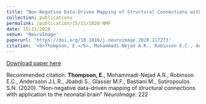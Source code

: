 ```yaml
---
title: "Non-Negative Data-Driven Mapping of Structural Connections with Application to the Neonatal Brain"
collection: publications
permalink: /publication/15/11/2020-NMF
date: 15/11/2020
venue: 'NeuroImage'
paperurl: 'https://doi.org/10.1016/j.neuroimage.2020.117273'
citation: '<b>Thompson, E.</b>, Mohammadi-Nejad A.R., Robinson E.C., Andersson J.L.R., Jbabdi S., Glasser M.F., Bastiani M., Sotiropoulos S.N. (2020). &quot;Non-negative data-driven mapping of structural connections with application to the neonatal brain&quot; <i> NeuroImage</i>. 222'
---
```

[Download paper here](https://doi.org/10.1016/j.neuroimage.2020.117273)

Recommended citation: <b>Thompson, E.</b>, Mohammadi-Nejad A.R., Robinson E.C., Andersson J.L.R., Jbabdi S., Glasser M.F., Bastiani M., Sotiropoulos S.N. (2020). "Non-negative data-driven mapping of structural connections with application to the neonatal brain" <i> NeuroImage</i>. 222